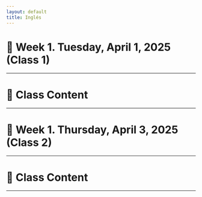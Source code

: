 ```yaml
---
layout: default
title: Inglés
---
```



# 📅 Week 1. Tuesday, April 1, 2025 (Class 1)
---

# 🧠 **Class Content**

---

# 📅 Week 1. Thursday, April 3, 2025 (Class 2)

---

# 🧠 **Class Content**

---